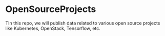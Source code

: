 # OpenSourceProjects
TIn this repo, we will publish data related to various open source projects like Kubernetes, OpenStack, Tensorflow, etc.
